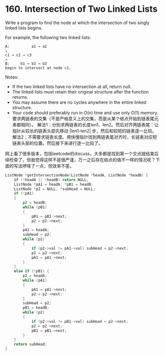 # 160. Intersection of Two Linked Lists
Write a program to find the node at which the intersection of two singly linked lists begins.

For example, the following two linked lists:
```
A:          a1 → a2
↘
c1 → c2 → c3
↗
B:     b1 → b2 → b3
begin to intersect at node c1.
```

Notes:
- If the two linked lists have no intersection at all, return null.
- The linked lists must retain their original structure after the function returns.
- You may assume there are no cycles anywhere in the entire linked structure.
- Your code should preferably run in O(n) time and use only O(1) memory.
要求两链表的交集（不是严格意义上的交集，而是从某个结点开始到链表尾元素都相同）。
解法1：分别求两链表的长度len1、len2。然后对齐两链表尾：让指针从较长的链表头部先移动 |len1-len2| 步，然后和较短的链表逐一比较。
解法2：不需要求链表长度。用快慢指针找到两链表尾对齐时，长链表对应短链表头部的位置。然后接下来进行逐一比较了。

网上看了很多版本，包括leetcode的discuss，大多都是找到第一个交点就结束后续检查了，但我觉得这样不是很严谨，万一之后存在结点的值不一样的情况呢？下面的写法啰嗦了一点，但效率不差。
```cpp
ListNode *getIntersectionNode(ListNode *headA, ListNode *headB) {
    if (!headA || !headB) return NULL;
    ListNode *pA1 = headA, *pB1 = headB;
    ListNode *p2 = NULL, *subHead = NULL;
    if (!pA1)
    {
        p2 = headB;
        while (pB1)
        {
            pB1 = pB1->next;
            p2 = p2->next;
        }
        pA1 = headA;
        subHead = p2;
        while (p2)
        {
            if (p2->val != pA1->val) subHead = p2->next;
            p2 = p2->next;
            pA1 = pA1->next;
        }
    }
    else if (!pB1) {
        p2 = headA;
        while (pA1)
        {
            pA1 = pA1->next;
            p2 = p2->next;
        }
        subHead = p2;
        pB1 = headB;
        while (p2)
        {
            if (p2->val != pB1->val) subHead = p2->next;
            p2 = p2->next;
            pB1 = pB1->next;
        }
    }
    return subHead;
}
```
